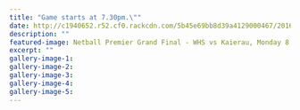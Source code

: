 ```yaml
---
title: "Game starts at 7.30pm.\""
date: http://c1940652.r52.cf0.rackcdn.com/5b45e69bb8d39a4129000467/2016-netball-grand-final.gif
description: ""
featured-image: Netball Premier Grand Final - WHS vs Kaierau, Monday 8 August at Springvale Stadium. Game starts at 7.30pm.
excerpt: ""
gallery-image-1: 
gallery-image-2: 
gallery-image-3: 
gallery-image-4: 
gallery-image-5: 
---
```

